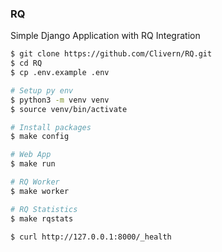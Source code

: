 ### RQ

Simple Django Application with RQ Integration

```bash
$ git clone https://github.com/Clivern/RQ.git
$ cd RQ
$ cp .env.example .env

# Setup py env
$ python3 -m venv venv
$ source venv/bin/activate

# Install packages
$ make config

# Web App
$ make run

# RQ Worker
$ make worker

# RQ Statistics
$ make rqstats

$ curl http://127.0.0.1:8000/_health
```